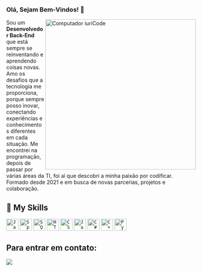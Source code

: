 ### Olá, Sejam Bem-Vindos! 👋

<img src="https://user-images.githubusercontent.com/124257673/217502209-f5af57e8-90a5-4cf4-8fee-d4c8ac8d53fd.png" min-width="400px" max-width="400px" width="400px" align="right" alt="Computador iuriCode">

<p align="left"> 
    Sou um <strong>Desenvolvedor Back-End</strong> que está sempre se reinventando e aprendendo coisas novas. Amo os desafios que a tecnologia me proporciona, porque sempre posso inovar, conectando experiências e conhecimentos diferentes em cada situação. Me encontrei na programação, depois de passar por várias áreas da TI, foi aí que descobri a minha paixão por codificar. Formado desde 2021 e em busca de novas parcerias, projetos e colaboração.
</p>

## 🚀 My Skills

<code><img height="32" src="https://user-images.githubusercontent.com/124257673/217507245-8906edec-54fc-4e48-b740-8092fc1aebdd.svg" alt="Java"/></code>
<code><img height="32" src="https://user-images.githubusercontent.com/124257673/217507236-d1c62da8-2c68-4b91-ae15-12ad4b43580a.svg" alt="Spring Framework"/></code>
<code><img height="32" src="https://user-images.githubusercontent.com/124257673/217507234-760588e2-b27d-4ceb-aea9-54fc64fdd338.svg" alt="SQL"/></code>
<code><img height="32" src="https://user-images.githubusercontent.com/124257673/217507243-554f7e9b-9531-4f7c-8fab-98ec2d17c7c8.svg" alt="HTML5"/></code>
<code><img height="32" src="https://user-images.githubusercontent.com/124257673/217507241-e77fa63c-fcac-471a-a3d6-430b76e47f10.svg" alt="CSS"/></code>
<code><img height="32" src="https://user-images.githubusercontent.com/124257673/217507239-3552f262-fecc-4de2-9e1a-5b4446f68969.svg" alt="JavaScript"/></code>
<code><img height="32" src="https://user-images.githubusercontent.com/124257673/217507232-2e73f7a4-d282-438b-b989-0c06b349cec8.svg" alt="C#"/></code>
<code><img height="32" src="https://user-images.githubusercontent.com/124257673/217507228-bcfd1e0c-1fc1-49d4-bbf0-2c12ed53d8b0.png" alt="C++"/></code>
<code><img height="32" src="https://user-images.githubusercontent.com/124257673/217507223-4503c238-af96-4b14-b903-21f38133c9bf.png" alt="Python"/></code>


<p></p>

## Para entrar em contato: ##

<p align="left">
  <a href="https://www.linkedin.com/in/chrystian-calgaro/" target="_blank"><img src="https://img.shields.io/badge/-LinkedIn-%230077B5?style=for-the-badge&logo=linkedin&logoColor=white" target="_blank"></a> 
</p>  
